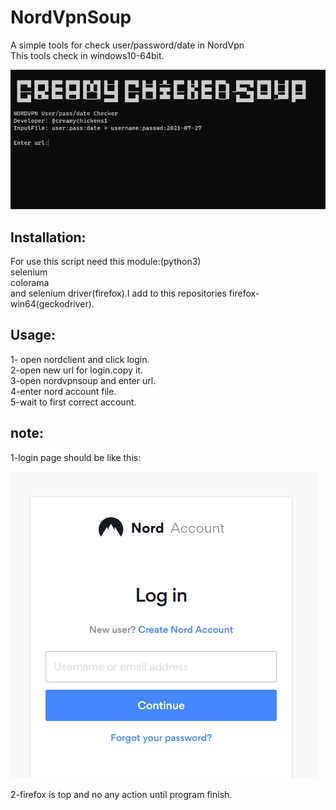# NordVpnSoup
A simple tools for check user/password/date in NordVpn \
This tools check in windows10-64bit. 

![alt text](https://github.com/Creamy-Chicken-Soup/NordVpnSoup/blob/main/image/ScreenShot.PNG)



## Installation: 
For use this script need this module:(python3) \
selenium \
colorama \
and selenium driver(firefox).I add to this repositories firefox-win64(geckodriver). 

## Usage: 
1- open nordclient and click login. \
2-open new url for login.copy it. \
3-open nordvpnsoup and enter url. \
4-enter nord account file. \
5-wait to first correct account. 

## note: 
1-login page should be like this: 

![alt text](https://github.com/Creamy-Chicken-Soup/NordVpnSoup/blob/main/image/nordvpnlogin.PNG)

2-firefox is top and no any action until program finish.
